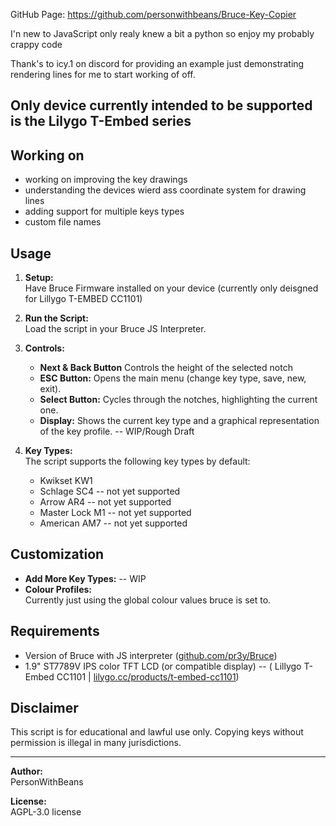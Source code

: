 GitHub Page:
https://github.com/personwithbeans/Bruce-Key-Copier

I'n new to JavaScript only realy knew a bit a python so enjoy my probably crappy code

Thank's to icy.1 on discord for providing an example just demonstrating rendering lines for me to start working of off.

## Only device currently intended to be supported is the Lilygo T-Embed series


## Working on
- working on improving the key drawings
- understanding the devices wierd ass coordinate system for drawing lines
- adding support for multiple keys types
- custom file names

## Usage

1. **Setup:**  
  Have Bruce Firmware installed on your device (currently only deisgned for Lillygo T-EMBED CC1101)
2. **Run the Script:**  
   Load  the script in your Bruce JS Interpreter.

3. **Controls:**
   - **Next & Back Button** Controls the height of the selected notch
   - **ESC Button:** Opens the main menu (change key type, save, new, exit).
   - **Select Button:** Cycles through the notches, highlighting the current one. 
   - **Display:** Shows the current key type and a graphical representation of the key profile. -- WIP/Rough Draft

5. **Key Types:**  
   The script supports the following key types by default:
   - Kwikset KW1
   - Schlage SC4 -- not yet supported
   - Arrow AR4 -- not yet supported
   - Master Lock M1 -- not yet supported
   - American AM7 -- not yet supported

## Customization

- **Add More Key Types:**   -- WIP
- **Colour Profiles:**  
  Currently just using the global colour values bruce is set to.

## Requirements

- Version of Bruce with JS interpreter ([github.com/pr3y/Bruce](url))
- 1.9" ST7789V IPS color TFT LCD (or compatible display) -- ( Lillygo T-Embed CC1101 | [lilygo.cc/products/t-embed-cc1101](url))

## Disclaimer

This script is for educational and lawful use only. Copying keys without permission is illegal in many jurisdictions.

---

**Author:**  
PersonWithBeans

**License:**  
AGPL-3.0 license
